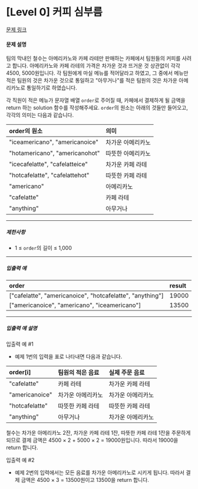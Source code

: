 # [Level 0] 커피 심부름

[문제 링크](https://school.programmers.co.kr/learn/courses/30/lessons/181837)

#### 문제 설명

팀의 막내인 철수는 아메리카노와 카페 라테만 판매하는 카페에서 팀원들의 커피를 사려고 합니다. 아메리카노와 카페 라테의 가격은 차가운 것과 뜨거운 것 상관없이 각각 4500, 5000원입니다. 각 팀원에게 마실 메뉴를 적어달라고 하였고, 그 중에서 메뉴만 적은 팀원의 것은 차가운 것으로 통일하고 "아무거나"를 적은 팀원의 것은 차가운 아메리카노로 통일하기로 하였습니다.

각 직원이 적은 메뉴가 문자열 배열 ```order```로 주어질 때, 카페에서 결제하게 될 금액을 return 하는 solution 함수를 작성해주세요. ```order```의 원소는 아래의 것들만 들어오고, 각각의 의미는 다음과 같습니다.

|order의 원소|의미|
|:---|:---|
|"iceamericano", "americanoice"|차가운 아메리카노|
|"hotamericano", "americanohot"|따뜻한 아메리카노|
|"icecafelatte", "cafelatteice"|차가운 카페 라테|
|"hotcafelatte", "cafelattehot"|따뜻한 카페 라테|
|"americano"|아메리카노|
|"cafelatte"|카페 라테|
|"anything"|아무거나|

---

##### 제한사항

- 1 ≤ ```order```의 길이 ≤ 1,000

---

##### 입출력 예

|order|result|
|:---|:---|
|["cafelatte", "americanoice", "hotcafelatte", "anything"]|19000|
|["americanoice", "americano", "iceamericano"]|13500|

---

##### 입출력 예 설명

입출력 예 #1

- 예제 1번의 입력을 표로 나타내면 다음과 같습니다.

|order[i]|팀원의 적은 음료|실제 주문 음료|
|:---|:---|:---|
|"cafelatte"|카페 라테|차가운 카페 라테|
|"americanoice"|차가운 아메리카노|차가운 아메리카노|
|"hotcafelatte"|따뜻한 카페 라테|따뜻한 카페 라테|
|"anything"|아무거나|차가운 아메리카노|

철수는 차가운 아메리카노 2잔, 차가운 카페 라테 1잔, 따뜻한 카페 라테 1잔을 주문하게 되므로 결제 금액은 4500 × 2 + 5000 × 2 = 19000원입니다. 따라서 19000을 return 합니다.

입출력 예 #2

- 예제 2번의 입력에서는 모든 음료를 차가운 아메리카노로 시키게 됩니다. 따라서 결제 금액은 4500 × 3 = 13500원이고 13500을 return 합니다.
